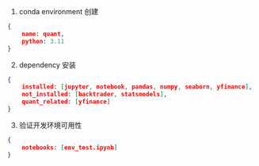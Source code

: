 1. conda environment 创建
```json
{
    name: quant,
    python: 3.11
}
```
2. dependency 安装
```json
{
    installed: [jupyter, notebook, pandas, numpy, seaborn, yfinance],
    not_installed: [backtrader, statsmodels],
    quant_related: [yfinance]
}
```
3. 验证开发环境可用性
```json
{
    notebooks: [env_test.ipynb]
}
```
